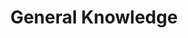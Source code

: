 ---
title: General Knowledge
description: This section is dedicated to information and techniques that are good to know about when attacking an GCP environment.
---